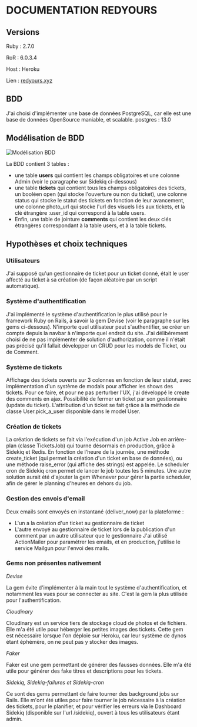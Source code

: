 # DOCUMENTATION REDYOURS

## Versions

Ruby : 2.7.0

RoR : 6.0.3.4

Host : Heroku

Lien : [redyours.xyz](http://www.redyours.xyz)

## BDD

J'ai choisi d'implémenter une base de données PostgreSQL, car elle est une base de données OpenSource maniable, et scalable.
postgres : 13.0

## Modélisation de BDD

![Modélisation BDD](https://zupimages.net/up/20/48/crwh.png)

La BDD contient 3 tables : 
* une table __users__ qui contient les champs obligatoires et une colonne Admin (voir le paragraphe sur Sidekiq ci-dessous)
* une table __tickets__ qui contient tous les champs obligatoires des tickets, un booléen open (qui stocke l'ouverture ou non du ticket), une colonne status qui stocke le statut des tickets en fonction de leur avancement, une colonne photo_url qui stocke l'url des visuels liés aux tickets, et la clé étrangère :user_id qui correspond à la table users. 
* Enfin, une table de jointure __comments__ qui contient les deux clés étrangères correspondant à la table users, et à la table tickets.

## Hypothèses et choix techniques

### Utilisateurs
J'ai supposé qu'un gestionnaire de ticket pour un ticket donné, était le user affecté au ticket à sa création (de façon aléatoire par un script automatique).

### Système d'authentification
J'ai implémenté le système d'authentification le plus utilisé pour le framework Ruby on Rails, à savoir la gem Devise (voir le paragraphe sur les gems ci-dessous). N'importe quel utilisateur peut s'authentifier, se créer un compte depuis la navbar à n'importe quel endroit du site.
J'ai délibérement choisi de ne pas implémenter de solution d'authorization, comme il n'était pas précisé qu'il fallait développer un CRUD pour les models de Ticket, ou de Comment.

### Système de tickets
Affichage des tickets ouverts sur 3 colonnes en fonction de leur statut, avec implémentation d'un système de modals pour afficher les shows des tickets.
Pour ce faire, et pour ne pas perturber l'UX, j'ai développé le create des comments en ajax.
Possibilité de fermer un ticket par son gestionnaire (update du ticket).
L'attribution d'un ticket se fait grâce à la méthode de classe User.pick_a_user disponible dans le model User.

### Création de tickets
La création de tickets se fait via l'exécution d'un job Active Job en arrière-plan (classe TicketsJob) qui tourne désormais en production, grâce à Sidekiq et Redis. En fonction de l'heure de la journée, une méthode create_ticket (qui permet la création d'un ticket en base de données), ou une méthode raise_error (qui affiche des strings) est appelée.
Le scheduler cron de Sidekiq cron permet de lancer le job toutes les 5 minutes.
Une autre solution aurait été d'ajouter la gem Whenever pour gérer la partie scheduler, afin de gérer le planning d'heures en dehors du job.

### Gestion des envois d'email
Deux emails sont envoyés en instantané (deliver_now) par la plateforme :
* L'un a la création d'un ticket au gestionnaire de ticket 
* L'autre envoyé au gestionnaire de ticket lors de la publication d'un comment par un autre utilisateur que le gestionnaire
J'ai utilisé ActionMailer pour paramétrer les emails, et en production, j'utilise le service Mailgun pour l'envoi des mails.

### Gems non présentes nativement
*Devise*

La gem évite d'implémenter à la main tout le système d'authentification, et notamment les vues pour se connecter au site.
C'est la gem la plus utilisée pour l'authentification.

*Cloudinary*

Cloudinary est un service tiers de stockage cloud de photos et de fichiers. Elle m'a été utile pour héberger les petites images des tickets. Cette gem est nécessaire lorsque l'on déploie sur Heroku, car leur système de dynos étant éphémère, on ne peut pas y stocker des images. 

*Faker*

Faker est une gem permettant de générer des fausses données. Elle m'a été utile pour générer des fake titres et descriptions pour les tickets.

*Sidekiq, Sidekiq-failures et Sidekiq-cron*

Ce sont des gems permettant de faire tourner des background jobs sur Rails. Elle m'ont été utiles pour faire tourner le job nécessaire à la création des tickets, pour le planifier, et pour vérifier les erreurs via le Dashboard Sidekiq (disponible sur l'url /sidekiq), ouvert à tous les utilisateurs étant admin.
